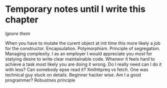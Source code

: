 # Temporary notes until I write this chapter
*Ignore them*

When you have to mutate the curent object at init time this more likely a job for the constructor.
Encapsulation. Polymorphism. 
Principle of segregation. 
Managing complexity. I as an employer I would appreciate you most for statying desire to write clear maintainable code. Whenevr it feels hard to achieve a task most likely you are doing it wrong. Do I really need can I do it with less? Can somebody epse read it? Xmlhttpreq vs fetch. One was technical guy stuck on details. Beginner hacker wise. Am I a good programmer?
Robustnes principle